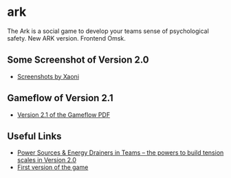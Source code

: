 # ark
The Ark is a social game to develop your teams sense of psychological safety. New ARK version. Frontend Omsk.

## Some Screenshot of Version 2.0
* [Screenshots by Xaoni](https://dark.xaoni.dev/)

## Gameflow of Version 2.1
* [Version 2.1 of the Gameflow PDF](https://www.dropbox.com/s/0vc0qslbv5dskop/ARK_Gameflow_Five.pdf?dl=0)

## Useful Links
* [Power Sources & Energy Drainers in Teams – the powers to build tension scales in Version 2.0](https://www.dropbox.com/s/ytqzk3k22vwyeah/2020_Motivsysteme_Multilanguage.jpg?dl=0)
* [First version of the game](https://github.com/joe-the-ark/arks)
